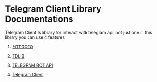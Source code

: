 # Telegram Client Library Documentations

Telegram Client Is library for interact with telegram api, not just one in this library you can use 4 features

1. [MTPROTO]()

2. [TDLIB]()

3. [TELEGRAM BOT API]()

4. [Telegram Client]()